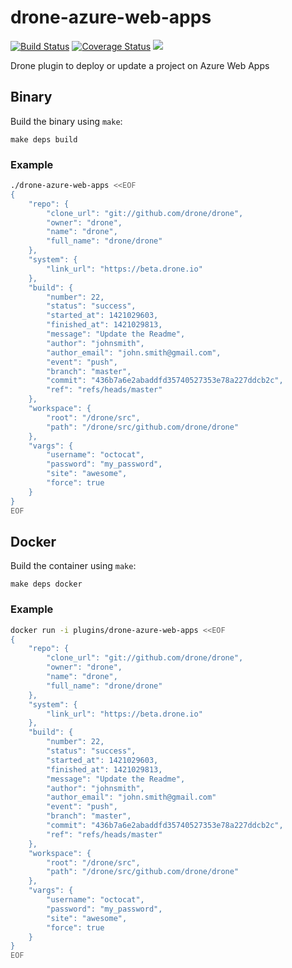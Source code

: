 # drone-azure-web-apps

[![Build Status](http://beta.drone.io/api/badges/drone-plugins/drone-azure-web-apps/status.svg)](http://beta.drone.io/drone-plugins/drone-azure-web-apps)
[![Coverage Status](https://aircover.co/badges/drone-plugins/drone-azure-web-apps/coverage.svg)](https://aircover.co/drone-plugins/drone-azure-web-apps)
[![](https://badge.imagelayers.io/plugins/drone-azure-web-apps:latest.svg)](https://imagelayers.io/?images=plugins/drone-azure-web-apps:latest 'Get your own badge on imagelayers.io')

Drone plugin to deploy or update a project on Azure Web Apps

## Binary

Build the binary using `make`:

```
make deps build
```

### Example

```sh
./drone-azure-web-apps <<EOF
{
    "repo": {
        "clone_url": "git://github.com/drone/drone",
        "owner": "drone",
        "name": "drone",
        "full_name": "drone/drone"
    },
    "system": {
        "link_url": "https://beta.drone.io"
    },
    "build": {
        "number": 22,
        "status": "success",
        "started_at": 1421029603,
        "finished_at": 1421029813,
        "message": "Update the Readme",
        "author": "johnsmith",
        "author_email": "john.smith@gmail.com",
        "event": "push",
        "branch": "master",
        "commit": "436b7a6e2abaddfd35740527353e78a227ddcb2c",
        "ref": "refs/heads/master"
    },
    "workspace": {
        "root": "/drone/src",
        "path": "/drone/src/github.com/drone/drone"
    },
    "vargs": {
        "username": "octocat",
        "password": "my_password",
        "site": "awesome",
        "force": true
    }
}
EOF
```

## Docker

Build the container using `make`:

```
make deps docker
```

### Example

```sh
docker run -i plugins/drone-azure-web-apps <<EOF
{
    "repo": {
        "clone_url": "git://github.com/drone/drone",
        "owner": "drone",
        "name": "drone",
        "full_name": "drone/drone"
    },
    "system": {
        "link_url": "https://beta.drone.io"
    },
    "build": {
        "number": 22,
        "status": "success",
        "started_at": 1421029603,
        "finished_at": 1421029813,
        "message": "Update the Readme",
        "author": "johnsmith",
        "author_email": "john.smith@gmail.com"
        "event": "push",
        "branch": "master",
        "commit": "436b7a6e2abaddfd35740527353e78a227ddcb2c",
        "ref": "refs/heads/master"
    },
    "workspace": {
        "root": "/drone/src",
        "path": "/drone/src/github.com/drone/drone"
    },
    "vargs": {
        "username": "octocat",
        "password": "my_password",
        "site": "awesome",
        "force": true
    }
}
EOF
```
